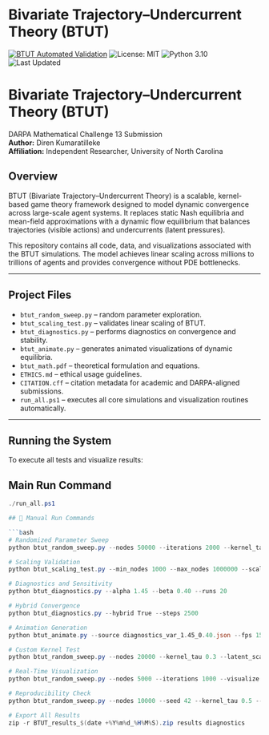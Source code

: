 # Bivariate Trajectory–Undercurrent Theory (BTUT)
[![BTUT Automated Validation](https://github.com/direnk/btut-darpa-submission/actions/workflows/btut_autotest.yml/badge.svg?branch=main)](https://github.com/direnk/btut-darpa-submission/actions/workflows/btut_autotest.yml)
![License: MIT](https://img.shields.io/badge/License-MIT-green.svg)
![Python 3.10](https://img.shields.io/badge/python-3.10-blue.svg)
![Last Updated](https://img.shields.io/github/last-commit/direnk/btut-darpa-submission)

# Bivariate Trajectory–Undercurrent Theory (BTUT)
DARPA Mathematical Challenge 13 Submission  
**Author:** Diren Kumaratilleke  
**Affiliation:** Independent Researcher, University of North Carolina  

## Overview

BTUT (Bivariate Trajectory–Undercurrent Theory) is a scalable, kernel-based game theory framework designed to model dynamic convergence across large-scale agent systems. It replaces static Nash equilibria and mean-field approximations with a dynamic flow equilibrium that balances trajectories (visible actions) and undercurrents (latent pressures).

This repository contains all code, data, and visualizations associated with the BTUT simulations. The model achieves linear scaling across millions to trillions of agents and provides convergence without PDE bottlenecks.

---

## Project Files

- `btut_random_sweep.py` – random parameter exploration.
- `btut_scaling_test.py` – validates linear scaling of BTUT.
- `btut_diagnostics.py` – performs diagnostics on convergence and stability.
- `btut_animate.py` – generates animated visualizations of dynamic equilibria.
- `btut_math.pdf` – theoretical formulation and equations.
- `ETHICS.md` – ethical usage guidelines.
- `CITATION.cff` – citation metadata for academic and DARPA-aligned submissions.
- `run_all.ps1` – executes all core simulations and visualization routines automatically.

---

## Running the System

To execute all tests and visualize results:

## Main Run Command 
```powershell
./run_all.ps1

## 🔧 Manual Run Commands

```bash
# Randomized Parameter Sweep
python btut_random_sweep.py --nodes 50000 --iterations 2000 --kernel_tau 0.45 --latent_scale 1.0

# Scaling Validation
python btut_scaling_test.py --min_nodes 1000 --max_nodes 1000000 --scaling_factor 10

# Diagnostics and Sensitivity
python btut_diagnostics.py --alpha 1.45 --beta 0.40 --runs 20

# Hybrid Convergence
python btut_diagnostics.py --hybrid True --steps 2500

# Animation Generation
python btut_animate.py --source diagnostics_var_1.45_0.40.json --fps 15 --duration 20

# Custom Kernel Test
python btut_random_sweep.py --nodes 20000 --kernel_tau 0.3 --latent_scale 1.5 --log_intensity 2.2 --save_custom True

# Real-Time Visualization
python btut_random_sweep.py --nodes 5000 --iterations 1000 --visualize True

# Reproducibility Check
python btut_random_sweep.py --nodes 10000 --seed 42 --kernel_tau 0.5 --latent_scale 0.8

# Export All Results
zip -r BTUT_results_$(date +%Y%m%d_%H%M%S).zip results diagnostics




